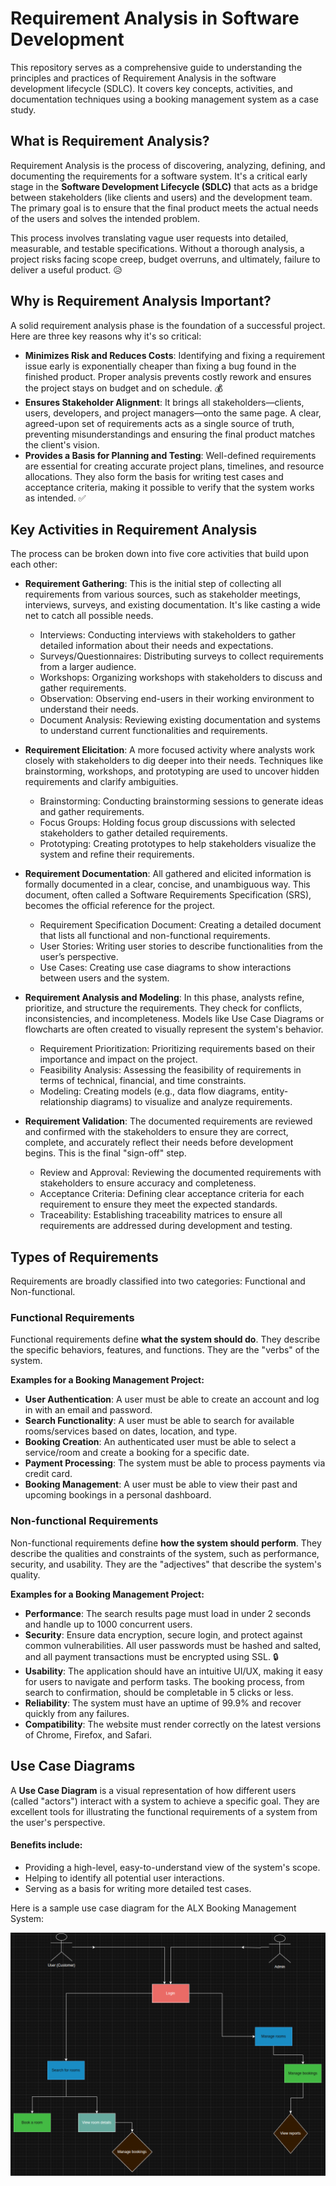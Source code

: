 # Requirement Analysis in Software Development

This repository serves as a comprehensive guide to understanding the principles and practices of Requirement Analysis in the software development lifecycle (SDLC). It covers key concepts, activities, and documentation techniques using a booking management system as a case study.

## What is Requirement Analysis?

Requirement Analysis is the process of discovering, analyzing, defining, and documenting the requirements for a software system. It's a critical early stage in the **Software Development Lifecycle (SDLC)** that acts as a bridge between stakeholders (like clients and users) and the development team. The primary goal is to ensure that the final product meets the actual needs of the users and solves the intended problem.

This process involves translating vague user requests into detailed, measurable, and testable specifications. Without a thorough analysis, a project risks facing scope creep, budget overruns, and ultimately, failure to deliver a useful product. 😥

## Why is Requirement Analysis Important?

A solid requirement analysis phase is the foundation of a successful project. Here are three key reasons why it's so critical:

* **Minimizes Risk and Reduces Costs**: Identifying and fixing a requirement issue early is exponentially cheaper than fixing a bug found in the finished product. Proper analysis prevents costly rework and ensures the project stays on budget and on schedule. 💰
* **Ensures Stakeholder Alignment**: It brings all stakeholders—clients, users, developers, and project managers—onto the same page. A clear, agreed-upon set of requirements acts as a single source of truth, preventing misunderstandings and ensuring the final product matches the client's vision.
* **Provides a Basis for Planning and Testing**: Well-defined requirements are essential for creating accurate project plans, timelines, and resource allocations. They also form the basis for writing test cases and acceptance criteria, making it possible to verify that the system works as intended. ✅

## Key Activities in Requirement Analysis

The process can be broken down into five core activities that build upon each other:

* **Requirement Gathering**: This is the initial step of collecting all requirements from various sources, such as stakeholder meetings, interviews, surveys, and existing documentation. It's like casting a wide net to catch all possible needs.
    * Interviews: Conducting interviews with stakeholders to gather detailed information about their needs and expectations.
    * Surveys/Questionnaires: Distributing surveys to collect requirements from a larger audience.
    * Workshops: Organizing workshops with stakeholders to discuss and gather requirements.
    * Observation: Observing end-users in their working environment to understand their needs.
    * Document Analysis: Reviewing existing documentation and systems to understand current functionalities and requirements.

* **Requirement Elicitation**: A more focused activity where analysts work closely with stakeholders to dig deeper into their needs. Techniques like brainstorming, workshops, and prototyping are used to uncover hidden requirements and clarify ambiguities.
    * Brainstorming: Conducting brainstorming sessions to generate ideas and gather requirements.
    * Focus Groups: Holding focus group discussions with selected stakeholders to gather detailed requirements.
    * Prototyping: Creating prototypes to help stakeholders visualize the system and refine their requirements.

* **Requirement Documentation**: All gathered and elicited information is formally documented in a clear, concise, and unambiguous way. This document, often called a Software Requirements Specification (SRS), becomes the official reference for the project.
    * Requirement Specification Document: Creating a detailed document that lists all functional and non-functional requirements.
    * User Stories: Writing user stories to describe functionalities from the user’s perspective.
    * Use Cases: Creating use case diagrams to show interactions between users and the system.

* **Requirement Analysis and Modeling**: In this phase, analysts refine, prioritize, and structure the requirements. They check for conflicts, inconsistencies, and incompleteness. Models like Use Case Diagrams or flowcharts are often created to visually represent the system's behavior.
    * Requirement Prioritization: Prioritizing requirements based on their importance and impact on the project.
    * Feasibility Analysis: Assessing the feasibility of requirements in terms of technical, financial, and time constraints.
    * Modeling: Creating models (e.g., data flow diagrams, entity-relationship diagrams) to visualize and analyze requirements.

* **Requirement Validation**: The documented requirements are reviewed and confirmed with the stakeholders to ensure they are correct, complete, and accurately reflect their needs before development begins. This is the final "sign-off" step.
    * Review and Approval: Reviewing the documented requirements with stakeholders to ensure accuracy and completeness.
    * Acceptance Criteria: Defining clear acceptance criteria for each requirement to ensure they meet the expected standards.
    * Traceability: Establishing traceability matrices to ensure all requirements are addressed during development and testing.

## Types of Requirements

Requirements are broadly classified into two categories: Functional and Non-functional.

### Functional Requirements

Functional requirements define **what the system should do**. They describe the specific behaviors, features, and functions. They are the "verbs" of the system.

**Examples for a Booking Management Project:**

* **User Authentication**: A user must be able to create an account and log in with an email and password.
* **Search Functionality**: A user must be able to search for available rooms/services based on dates, location, and type.
* **Booking Creation**: An authenticated user must be able to select a service/room and create a booking for a specific date.
* **Payment Processing**: The system must be able to process payments via credit card.
* **Booking Management**: A user must be able to view their past and upcoming bookings in a personal dashboard.

### Non-functional Requirements

Non-functional requirements define **how the system should perform**. They describe the qualities and constraints of the system, such as performance, security, and usability. They are the "adjectives" that describe the system's quality.

**Examples for a Booking Management Project:**

* **Performance**: The search results page must load in under 2 seconds and handle up to 1000 concurrent users.
* **Security**: Ensure data encryption, secure login, and protect against common vulnerabilities. All user passwords must be hashed and salted, and all payment transactions must be encrypted using SSL. 🔒
* **Usability**: The application should have an intuitive UI/UX, making it easy for users to navigate and perform tasks. The booking process, from search to confirmation, should be completable in 5 clicks or less.
* **Reliability**: The system must have an uptime of 99.9% and recover quickly from any failures.
* **Compatibility**: The website must render correctly on the latest versions of Chrome, Firefox, and Safari.

## Use Case Diagrams

A **Use Case Diagram** is a visual representation of how different users (called "actors") interact with a system to achieve a specific goal. They are excellent tools for illustrating the functional requirements of a system from the user's perspective.

#### Benefits include:
* Providing a high-level, easy-to-understand view of the system's scope.
* Helping to identify all potential user interactions.
* Serving as a basis for writing more detailed test cases.

Here is a sample use case diagram for the ALX Booking Management System:

![ALX Booking System Use Case Diagram](alx-booking-uc.png)